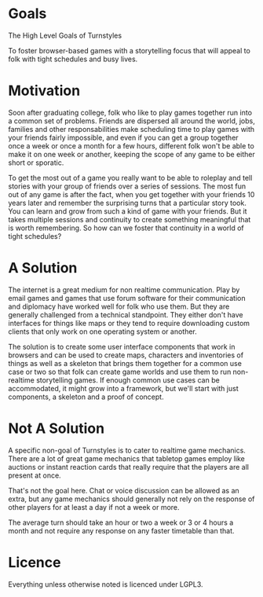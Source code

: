# Goals
The High Level Goals of Turnstyles

To foster browser-based games with a storytelling focus that will appeal to folk with tight schedules and busy lives.


# Motivation
Soon after graduating college, folk who like to play games together run into a common set of problems. Friends are dispersed all around the world, jobs, families and other responsabilities make scheduling time to play games with your friends fairly impossible, and even if you can get a group together once a week or once a month for a few hours, different folk won't be able to make it on one week or another, keeping the scope of any game to be either short or sporatic.

To get the most out of a game you really want to be able to roleplay and tell stories with your group of friends over a series of sessions. The most fun out of any game is after the fact, when you get together with your friends 10 years later and remember the surprising turns that a particular story took. You can learn and grow from such a kind of game with your friends. But it takes multiple sessions and continuity to create something meaningful that is worth remembering. So how can we foster that continuity in a world of tight schedules?


# A Solution
The internet is a great medium for non realtime communication. Play by email games and games that use forum software for their communication and diplomacy have worked well for folk who use them. But they are generally challenged from a technical standpoint. They either don't have interfaces for things like maps or they tend to require downloading custom clients that only work on one operating system or another.

The solution is to create some user interface components that work in browsers and can be used to create maps, characters and inventories of things as well as a skeleton that brings them together for a common use case or two so that folk can create game worlds and use them to run non-realtime storytelling games. If enough common use cases can be accommodated, it might grow into a framework, but we'll start with just components, a skeleton and a proof of concept.


# Not A Solution
A specific non-goal of Turnstyles is to cater to realtime game mechanics. There are a lot of great game mechanics that tabletop games employ like auctions or instant reaction cards that really require that the players are all present at once.

That's not the goal here. Chat or voice discussion can be allowed as an extra, but any game mechanics should generally not rely on the response of other players for at least a day if not a week or more.

The average turn should take an hour or two a week or 3 or 4 hours a month and not require any response on any faster timetable than that.

# Licence
Everything unless otherwise noted is licenced under LGPL3.
